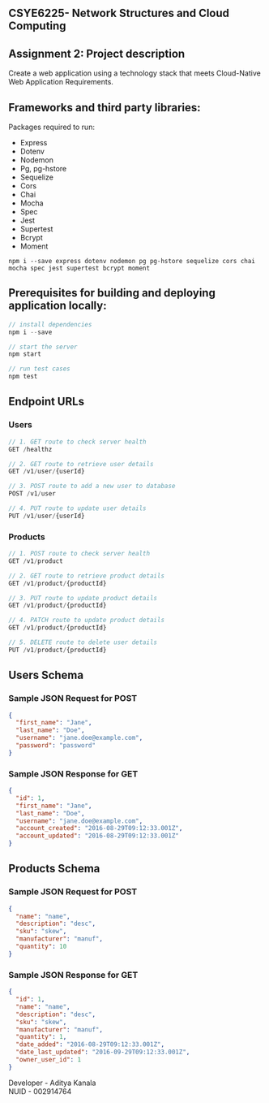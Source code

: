## CSYE6225- Network Structures and Cloud Computing

## Assignment 2: Project description

Create a web application using a technology stack that meets Cloud-Native Web Application Requirements.

## Frameworks and third party libraries:

Packages required to run:
- Express
- Dotenv
- Nodemon
- Pg, pg-hstore
- Sequelize
- Cors
- Chai
- Mocha
- Spec
- Jest
- Supertest
- Bcrypt
- Moment
  
```
npm i --save express dotenv nodemon pg pg-hstore sequelize cors chai mocha spec jest supertest bcrypt moment
```

## Prerequisites for building and deploying application locally:

```javascript
// install dependencies
npm i --save

// start the server
npm start

// run test cases
npm test
```

## Endpoint URLs

### Users

```javascript
// 1. GET route to check server health
GET /healthz

// 2. GET route to retrieve user details
GET /v1/user/{userId}

// 3. POST route to add a new user to database
POST /v1/user

// 4. PUT route to update user details
PUT /v1/user/{userId}
```

### Products

```javascript
// 1. POST route to check server health
GET /v1/product

// 2. GET route to retrieve product details
GET /v1/product/{productId}

// 3. PUT route to update product details
GET /v1/product/{productId}

// 4. PATCH route to update product details
GET /v1/product/{productId}

// 5. DELETE route to delete user details
PUT /v1/product/{productId}
```


## Users Schema
### Sample JSON Request for POST


```json
{
  "first_name": "Jane",
  "last_name": "Doe",
  "username": "jane.doe@example.com",
  "password": "password"
}
```

### Sample JSON Response for GET
```json
{
  "id": 1,
  "first_name": "Jane",
  "last_name": "Doe",
  "username": "jane.doe@example.com",
  "account_created": "2016-08-29T09:12:33.001Z",
  "account_updated": "2016-08-29T09:12:33.001Z"
}
```

## Products Schema
### Sample JSON Request for POST
```json
{
  "name": "name",
  "description": "desc",
  "sku": "skew",
  "manufacturer": "manuf",
  "quantity": 10
}
```

### Sample JSON Response for GET
```json
{
  "id": 1,
  "name": "name",
  "description": "desc",
  "sku": "skew",
  "manufacturer": "manuf",
  "quantity": 1,
  "date_added": "2016-08-29T09:12:33.001Z",
  "date_last_updated": "2016-09-29T09:12:33.001Z",
  "owner_user_id": 1
}
```

Developer - Aditya Kanala <br>
NUID - 002914764 </br>
